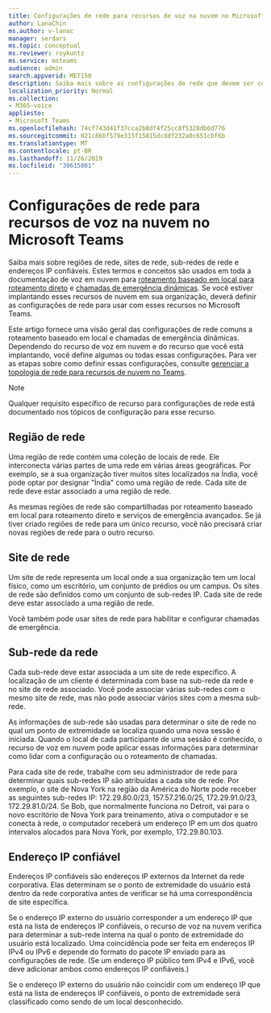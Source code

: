 ```yaml
---
title: Configurações de rede para recursos de voz na nuvem no Microsoft Teams
author: LanaChin
ms.author: v-lanac
manager: serdars
ms.topic: conceptual
ms.reviewer: roykuntz
ms.service: msteams
audience: admin
search.appverid: MET150
description: Saiba mais sobre as configurações de rede que devem ser configuradas para roteamento baseado em local para roteamento direto e serviços de emergência avançados.
localization_priority: Normal
ms.collection:
- M365-voice
appliesto:
- Microsoft Teams
ms.openlocfilehash: 74cf743d41f37cca2b8df4f25cc8f5328db6d776
ms.sourcegitcommit: 021c86bf579e315f15815dcddf232a0c651cbf6b
ms.translationtype: MT
ms.contentlocale: pt-BR
ms.lasthandoff: 11/26/2019
ms.locfileid: "39615881"
---
```

# <a name="network-settings-for-cloud-voice-features-in-microsoft-teams"></a>Configurações de rede para recursos de voz na nuvem no Microsoft Teams

Saiba mais sobre regiões de rede, sites de rede, sub-redes de rede e endereços IP confiáveis. Estes termos e conceitos são usados em toda a documentação de voz em nuvem para [roteamento baseado em local para roteamento direto](location-based-routing-plan.md) e [chamadas de emergência dinâmicas](configure-dynamic-emergency-calling.md). Se você estiver implantando esses recursos de nuvem em sua organização, deverá definir as configurações de rede para usar com esses recursos no Microsoft Teams.

Este artigo fornece uma visão geral das configurações de rede comuns a roteamento baseado em local e chamadas de emergência dinâmicas. Dependendo do recurso de voz em nuvem e do recurso que você está implantando, você define algumas ou todas essas configurações. Para ver as etapas sobre como definir essas configurações, consulte [gerenciar a topologia de rede para recursos de nuvem no Teams](manage-your-network-topology.md).

> [!NOTE]
> Qualquer requisito específico de recurso para configurações de rede está documentado nos tópicos de configuração para esse recurso.

## <a name="network-region"></a>Região de rede

Uma região de rede contém uma coleção de locais de rede. Ele interconecta várias partes de uma rede em várias áreas geográficas. Por exemplo, se a sua organização tiver muitos sites localizados na Índia, você pode optar por designar "Índia" como uma região de rede. Cada site de rede deve estar associado a uma região de rede.

As mesmas regiões de rede são compartilhadas por roteamento baseado em local para roteamento direto e serviços de emergência avançados. Se já tiver criado regiões de rede para um único recurso, você não precisará criar novas regiões de rede para o outro recurso.

## <a name="network-site"></a>Site de rede

Um site de rede representa um local onde a sua organização tem um local físico, como um escritório, um conjunto de prédios ou um campus. Os sites de rede são definidos como um conjunto de sub-redes IP. Cada site de rede deve estar associado a uma região de rede.

Você também pode usar sites de rede para habilitar e configurar chamadas de emergência.

## <a name="network-subnet"></a>Sub-rede da rede

Cada sub-rede deve estar associada a um site de rede específico. A localização de um cliente é determinada com base na sub-rede da rede e no site de rede associado. Você pode associar várias sub-redes com o mesmo site de rede, mas não pode associar vários sites com a mesma sub-rede.

As informações de sub-rede são usadas para determinar o site de rede no qual um ponto de extremidade se localiza quando uma nova sessão é iniciada. Quando o local de cada participante de uma sessão é conhecido, o recurso de voz em nuvem pode aplicar essas informações para determinar como lidar com a configuração ou o roteamento de chamadas.

Para cada site de rede, trabalhe com seu administrador de rede para determinar quais sub-redes IP são atribuídas a cada site de rede. Por exemplo, o site de Nova York na região da América do Norte pode receber as seguintes sub-redes IP: 172.29.80.0/23, 157.57.216.0/25, 172.29.91.0/23, 172.29.81.0/24. Se Bob, que normalmente funciona no Detroit, vai para o novo escritório de Nova York para treinamento, ativa o computador e se conecta à rede, o computador receberá um endereço IP em um dos quatro intervalos alocados para Nova York, por exemplo, 172.29.80.103.

## <a name="trusted-ip-address"></a>Endereço IP confiável

Endereços IP confiáveis são endereços IP externos da Internet da rede corporativa. Elas determinam se o ponto de extremidade do usuário está dentro da rede corporativa antes de verificar se há uma correspondência de site específica.

Se o endereço IP externo do usuário corresponder a um endereço IP que está na lista de endereços IP confiáveis, o recurso de voz na nuvem verifica para determinar a sub-rede interna na qual o ponto de extremidade do usuário está localizado. Uma coincidência pode ser feita em endereços IP IPv4 ou IPv6 e depende do formato do pacote IP enviado para as configurações de rede. (Se um endereço IP público tem IPv4 e IPv6, você deve adicionar ambos como endereços IP confiáveis.)

Se o endereço IP externo do usuário não coincidir com um endereço IP que está na lista de endereços IP confiáveis, o ponto de extremidade será classificado como sendo de um local desconhecido.
